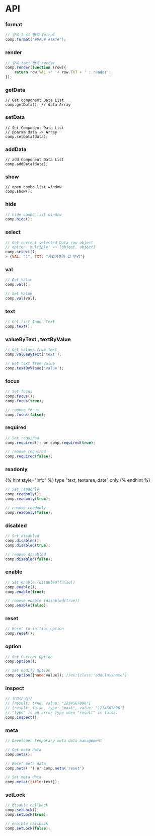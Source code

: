 # API

### format

```javascript
// 항목 text 영역 format
comp.format("#VAL# #TXT#'); 
```

### render

```javascript
// 항목 text 영역 render
comp.render(function (row){ 
    return row.VAL +' '+ row.TXT + ' : render';
});
```

### getData

```
// Get component Data List
comp.getData(); // data Array
```

### setData

```
// Set Component Data List
// @param data -> Array
comp.setData(data);
```

### addData

```
// add Component Data List
comp.addData(data);
```

### show

```
// open combo list window
comp.show();
```

### hide

```javascript
// hide combo list window
comp.hide();
```

### select

```javascript
// Get current selected Data row object
// option 'multiple' => [object, object]
comp.select();
> {VAL: "1", TXT: "사업자종류 값 변경"}
```

### val

```javascript
// Get Value
comp.val();

// Set Value 
comp.val(val);
```

### text

```javascript
// Get list Inner Text
comp.text();
```

### valueByText , textByValue

```javascript
// Get values from text
comp.valueBytext('text');

// Get text from value
comp.textByVlaue('value');
```

### focus

```javascript
// Set focus
comp.focus(); 
comp.focus(true);

// remove focus
comp.focus(false);
```

### required

```javascript
// Set required
comp.required(); or comp.required(true);

// remove required
comp.required(false);
```

### readonly

{% hint style="info" %}
type "text, textarea, date" only
{% endhint %}

```javascript
// Set readonly
comp.readonly(); 
comp.readonly(true);

// remove readonly
comp.readonly(false);
```

### disabled

```javascript
// Set disabled
comp.disabled();
comp.disabled(true);

// remove disabled
comp.disabled(false);
```

### enable

```javascript
// Set enable (disabled(false))
comp.enable();
comp.enable(true);

// remove enable (disabled(true))
comp.enable(false);
```

### reset

```javascript
// Reset to initial option
comp.reset();
```

### option

```javascript
// Get Current Option
comp.option();

// Set modify Option
comp.option({name:value}); //ex:{class:'addClassname'}
```

### inspect

```javascript
// 유효성 검사
// {result: true, value: "1234567890"}
// {result: false, type: "mask", value: "1234567890"}
// "type" is an error type when "result" is false.
comp.inspect();
```

### meta

```javascript
// Developer temporary meta data management

// Get meta data
comp.meta();

// Reset meta data 
comp.meta('') or comp.meta('reset')

// Set meta data
comp.meta({title:text});
```

### setLock

```javascript
// disable callback
comp.setLock(); 
comp.setLock(true);

// enalble callback
comp.setLock(false);
```
